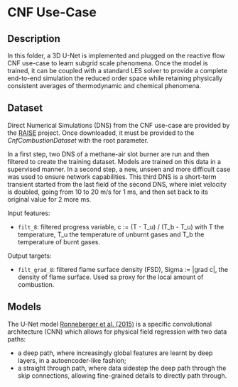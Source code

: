 # CNF Use-Case

## Description

In this folder, a 3D U-Net is implemented and plugged on the reactive flow CNF use-case to learn subgrid scale phenomena. Once the model is trained, it can be coupled with a standard LES solver to provide a complete end-to-end simulation the reduced order space while retaining physically consistent averages of thermodynamic and chemical phenomena.

## Dataset

Direct Numerical Simulations (DNS) from the CNF use-case are provided by the [RAISE](https://www.coe-raise.eu/od-combustion) project. Once downloaded, it must be provided to the *CnfCombustionDataset* with the root parameter.

In a first step, two DNS of a methane-air slot burner are run and then filtered to create the training dataset. Models are trained on this data in a supervised manner. In a second step, a new, unseen and more difficult case was used to ensure network capabilities.
This third DNS is a short-term transient started from the last field of the second DNS, where inlet velocity is doubled, going from 10 to 20 m/s for 1 ms, and then set back to its original value for 2 more ms.

Input features:

* ``filt_8``: filtered progress variable, c := (T - T_u) / (T_b - T_u) with T the temperature, T_u the temperature of unburnt gases and T_b the temperature of burnt gases.

Output targets:

* ``filt_grad_8``: filtered flame surface density (FSD), Sigma := |grad c|, the density of flame surface. Used sa proxy for the local amount of combustion.

## Models

The U-Net model [Ronneberger et al. (2015)](https://arxiv.org/abs/1505.04597) is a specific convolutional architecture (CNN) which allows for physical field regression with two data paths:
- a deep path, where increasingly global features are learnt by deep layers, in a autoencoder-like fashion;
- a straight through path, where data sidestep the deep path through the skip connections, allowing fine-grained details to directly path through.


